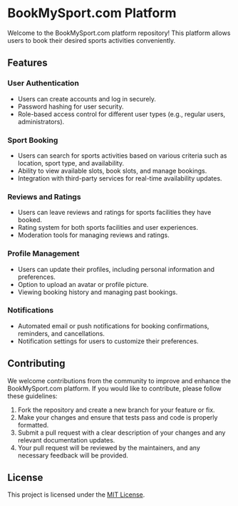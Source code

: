 # BookMySport.com Platform

Welcome to the BookMySport.com platform repository! This platform allows users to book their desired sports activities conveniently.

## Features

### User Authentication
- Users can create accounts and log in securely.
- Password hashing for user security.
- Role-based access control for different user types (e.g., regular users, administrators).

### Sport Booking
- Users can search for sports activities based on various criteria such as location, sport type, and availability.
- Ability to view available slots, book slots, and manage bookings.
- Integration with third-party services for real-time availability updates.

### Reviews and Ratings
- Users can leave reviews and ratings for sports facilities they have booked.
- Rating system for both sports facilities and user experiences.
- Moderation tools for managing reviews and ratings.

### Profile Management
- Users can update their profiles, including personal information and preferences.
- Option to upload an avatar or profile picture.
- Viewing booking history and managing past bookings.

### Notifications
- Automated email or push notifications for booking confirmations, reminders, and cancellations.
- Notification settings for users to customize their preferences.

## Contributing

We welcome contributions from the community to improve and enhance the BookMySport.com platform. If you would like to contribute, please follow these guidelines:

1. Fork the repository and create a new branch for your feature or fix.
2. Make your changes and ensure that tests pass and code is properly formatted.
3. Submit a pull request with a clear description of your changes and any relevant documentation updates.
4. Your pull request will be reviewed by the maintainers, and any necessary feedback will be provided.

## License

This project is licensed under the [MIT License](LICENSE).
